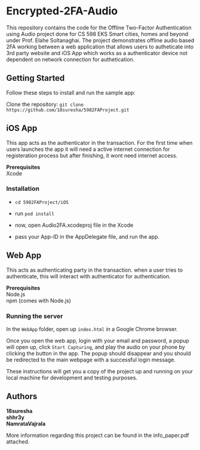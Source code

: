 # Encrypted-2FA-Audio

This repository contains the code for the Offline Two-Factor Authentication using Audio project done for CS 598 EKS Smart cities, homes and beyond under Prof. Elahe Soltanaghai. The project demonstrates offline audio based 2FA working between a web application that allows users to autheticate into 3rd party website and iOS App which works as a authenticator device not dependent on network connection for authetication.

## Getting Started
Follow these steps to install and run the sample app:

Clone the repository:
`git clone https://github.com/18suresha/5982FAProject.git`

## iOS App
This app acts as the authenticator in the transaction. For the first time when users launches the app it will need a active internet connection for registeration process but after finishing, it wont need internet access.

**Prerequisites**  
Xcode

### Installation
* `cd 5982FAProject/iOS`

* run `pod install`

* now, open Audio2FA.xcodeproj file in the Xcode

* pass your App-ID in the AppDelegate file, and run the app.


## Web App
This acts as authenticating party in the transaction. when a user tries to authenticate, this will interact with authenticator for authentication.

**Prerequisites**   
Node.js   
npm (comes with Node.js)

### Running the server

In the `WebApp` folder, open up `index.html` in a Google Chrome browser.

Once you open the web app, login with your email and password, a popup will open up, click `Start Capturing`, and play the audio on your phone by clicking the button in the app. The popup should disappear and you should be redirected to the main webpage with a successful login message.

These instructions will get you a copy of the project up and running on your local machine for development and testing purposes.

## Authors
**18suresha**  
**shhr3y**  
**NamrataVajrala**  


More information regarding this project can be found in the info_paper.pdf attached.
